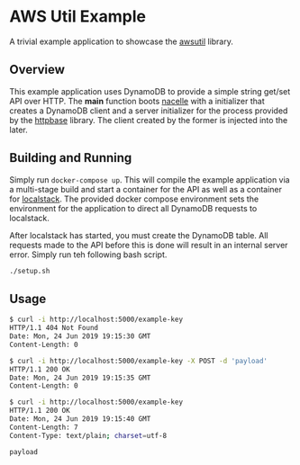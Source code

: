 # AWS Util Example

A trivial example application to showcase the [awsutil](https://nacelle.dev/docs/libraries/awsutil) library.

## Overview

This example application uses DynamoDB to provide a simple string get/set API over HTTP. The **main** function boots [nacelle](https://nacelle.dev/docs/core) with a initializer that creates a DynamoDB client and a server initializer for the process provided by the [httpbase](https://nacelle.dev/docs/base-processes/httpbase) library. The client created by the former is injected into the later.

## Building and Running

Simply run `docker-compose up`. This will compile the example application via a multi-stage build and start a container for the API as well as a container for [localstack](https://github.com/localstack/localstack). The provided docker compose environment sets the environment for the application to direct all DynamoDB requests to localstack.

After localstack has started, you must create the DynamoDB table. All requests made to the API before this is done will result in an internal server error. Simply run teh following bash script.

```bash
./setup.sh
```

## Usage

```bash
$ curl -i http://localhost:5000/example-key
HTTP/1.1 404 Not Found
Date: Mon, 24 Jun 2019 19:15:30 GMT
Content-Length: 0
```

```bash
$ curl -i http://localhost:5000/example-key -X POST -d 'payload'
HTTP/1.1 200 OK
Date: Mon, 24 Jun 2019 19:15:35 GMT
Content-Length: 0
```

```bash
$ curl -i http://localhost:5000/example-key
HTTP/1.1 200 OK
Date: Mon, 24 Jun 2019 19:15:40 GMT
Content-Length: 7
Content-Type: text/plain; charset=utf-8

payload
```
